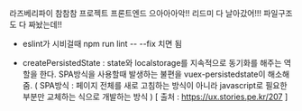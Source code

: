라즈베리파이 참참참 프로젝트 프론트엔드
으아아아악!! 리드미 다 날아갔어!!! 파일구조도 다 짜놨는데!!

- eslint가 시비걸때 
npm run lint -- --fix 치면 됨

- createPersistedState :  state와 localstorage를 지속적으로 동기화를 해주는 역할을 한다. SPA방식을 사용할때 발생하는 불편을 vuex-persistedstate이 해소해줌. ( SPA방식 : 페이지 전체를 새로 고침하는 방식이 아니라 javascript로 필요한 부분만 교체하는 식으로 개발하는 방식 ) [ 출처 :  https://ux.stories.pe.kr/207 ]